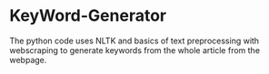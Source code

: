 # KeyWord-Generator
The python code uses NLTK and basics of text preprocessing with webscraping to generate keywords from the whole article from the webpage.  
